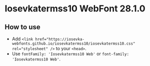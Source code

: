 # Iosevkatermss10 WebFont 28.1.0

## How to use

- Add `<link href="https://iosevka-webfonts.github.io/iosevkatermss10/iosevkatermss10.css" rel="stylesheet" />` to your `<head>`.
- Use `fontFamily: 'Iosevkatermss10 Web'` or `font-family: 'Iosevkatermss10 Web'`.

